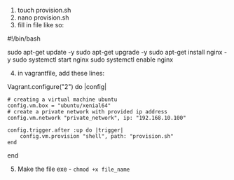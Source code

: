 1. touch provision.sh
2. nano provision.sh
3. fill in file like so:

#!/bin/bash

sudo apt-get update -y
sudo apt-get upgrade -y
sudo apt-get install nginx -y
sudo systemctl start nginx
sudo systemctl enable nginx

4. in vagrantfile, add these lines:

Vagrant.configure("2") do |config|

    # creating a virtual machine ubuntu
    config.vm.box = "ubuntu/xenial64"
    # create a private network with provided ip address
    config.vm.network "private_network", ip: "192.168.10.100"

    config.trigger.after :up do |trigger|
        config.vm.provision "shell", path: "provision.sh"
    end
end

5. Make the file exe - `chmod +x file_name`
    